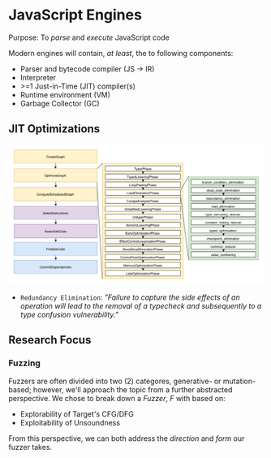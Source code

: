 # JavaScript Engines
Purpose: To _parse_ and _execute_ JavaScript code

Modern engines will contain, _at least_, the to following components:
- Parser and bytecode compiler (JS -> IR)
- Interpreter
- \>=1 Just-in-Time (JIT) compiler(s)
- Runtime environment (VM)
- Garbage Collector (GC)


## JIT Optimizations
<p align="center">
  <img width=1000px src="img/turbo-pipeline3.png" alt="Turbofan JIT Pipeline">
</p>

- `Redundancy Elimination`: _"Failure to capture the side effects of an operation will lead to the removal of a typecheck
   and subsequently to a type confusion vulnerability."_


## Research Focus
### Fuzzing
Fuzzers are often divided into two (2) categores, generative- or mutation-based; however, we'll approach the topic from a further abstracted perspective. We chose to break down a *Fuzzer*, _F_ with based on:

- Explorability of Target's CFG/DFG
- Exploitability of Unsoundness

From this perspective, we can both address the _direction_ and _form_ our fuzzer takes.



